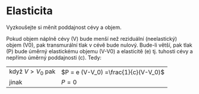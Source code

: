 # Elasticita

<div class="w3-row">
<div class="w3-half">

Vyzkoušejte si měnit poddajnost cévy a objem.

<bdl-fmi id="idfmi" mode="oneshot" src="TlakElasticita.js" fminame="TlakElasticita" tolerance="0.000001" starttime="0" fstepsize="0.01" guid="{afbf9e4c-92ce-4b7b-8220-a70284960371}" valuereferences="16777218,100663296,16777216,100663296,16777217,100663296" valuelabels="c,P,V,P,V0,P" inputs="id1,16777218,1,1,t;id2,16777216,1,1,t;id3,16777217,1,1,t" inputlabels="c,V,V0"></bdl-fmi>

<bdl-chartjs-xy id="" width="300" height="300" fromid="idfmi" labels="c,P" initialdata="" refindex="0" refvalues="2"></bdl-chartjs-xy>
<bdl-chartjs-xy id="" width="300" height="300" fromid="idfmi" labels="V,P" initialdata="" refindex="2" refvalues="2"></bdl-chartjs-xy>

<bdl-range id="id1" title="c - tuhost" min="0.1" max="1.5" default="0.8" step="0.1"></bdl-range>

<bdl-range id="id2" title="V - objem" min="400" max="1000" default="580" step="10"></bdl-range>


</div>
<div class="w3-half">

Pokud objem náplně cévy (V) bude
menší než reziduální (neelastický) objem (V0), pak
transmurální tlak v cévě bude nulový. Bude-li větší,
pak tlak (P) bude úměrný elastickému objemu (V-V0)
a elasticitě (e) tj. tuhosti cévy a nepřímo úměrný
poddajnosti (c). Tedy:

| | |
|--|--|
| když $V>V_0$ pak | $P = e (V-V_0) =\frac{1}{c}(V-V_0)$ |
| jinak|  $P=0$ |


</div>
</div>






